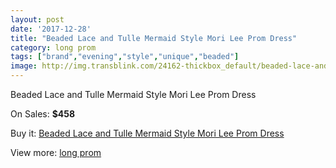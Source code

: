 ```yaml
---
layout: post
date: '2017-12-28'
title: "Beaded Lace and Tulle Mermaid Style Mori Lee Prom Dress"
category: long prom
tags: ["brand","evening","style","unique","beaded"]
image: http://img.transblink.com/24162-thickbox_default/beaded-lace-and-tulle-mermaid-style-mori-lee-prom-dress.jpg
---
```

Beaded Lace and Tulle Mermaid Style Mori Lee Prom Dress

On Sales: **$458**
<a href="https://www.transblink.com/en/long-prom/7655-beaded-lace-and-tulle-mermaid-style-mori-lee-prom-dress.html"><amp-img layout="responsive" width="600" height="600" src="//img.transblink.com/24162-thickbox_default/beaded-lace-and-tulle-mermaid-style-mori-lee-prom-dress.jpg" alt="Beaded Lace and Tulle Mermaid Style Mori Lee Prom Dress 0" /></a>
<a href="https://www.transblink.com/en/long-prom/7655-beaded-lace-and-tulle-mermaid-style-mori-lee-prom-dress.html"><amp-img layout="responsive" width="600" height="600" src="//img.transblink.com/24166-thickbox_default/beaded-lace-and-tulle-mermaid-style-mori-lee-prom-dress.jpg" alt="Beaded Lace and Tulle Mermaid Style Mori Lee Prom Dress 1" /></a>
<a href="https://www.transblink.com/en/long-prom/7655-beaded-lace-and-tulle-mermaid-style-mori-lee-prom-dress.html"><amp-img layout="responsive" width="600" height="600" src="//img.transblink.com/24165-thickbox_default/beaded-lace-and-tulle-mermaid-style-mori-lee-prom-dress.jpg" alt="Beaded Lace and Tulle Mermaid Style Mori Lee Prom Dress 2" /></a>
<a href="https://www.transblink.com/en/long-prom/7655-beaded-lace-and-tulle-mermaid-style-mori-lee-prom-dress.html"><amp-img layout="responsive" width="600" height="600" src="//img.transblink.com/24164-thickbox_default/beaded-lace-and-tulle-mermaid-style-mori-lee-prom-dress.jpg" alt="Beaded Lace and Tulle Mermaid Style Mori Lee Prom Dress 3" /></a>
<a href="https://www.transblink.com/en/long-prom/7655-beaded-lace-and-tulle-mermaid-style-mori-lee-prom-dress.html"><amp-img layout="responsive" width="600" height="600" src="//img.transblink.com/24163-thickbox_default/beaded-lace-and-tulle-mermaid-style-mori-lee-prom-dress.jpg" alt="Beaded Lace and Tulle Mermaid Style Mori Lee Prom Dress 4" /></a>

Buy it: [Beaded Lace and Tulle Mermaid Style Mori Lee Prom Dress](https://www.transblink.com/en/long-prom/7655-beaded-lace-and-tulle-mermaid-style-mori-lee-prom-dress.html "Beaded Lace and Tulle Mermaid Style Mori Lee Prom Dress")

View more: [long prom](https://www.transblink.com/en/58-long-prom "long prom")